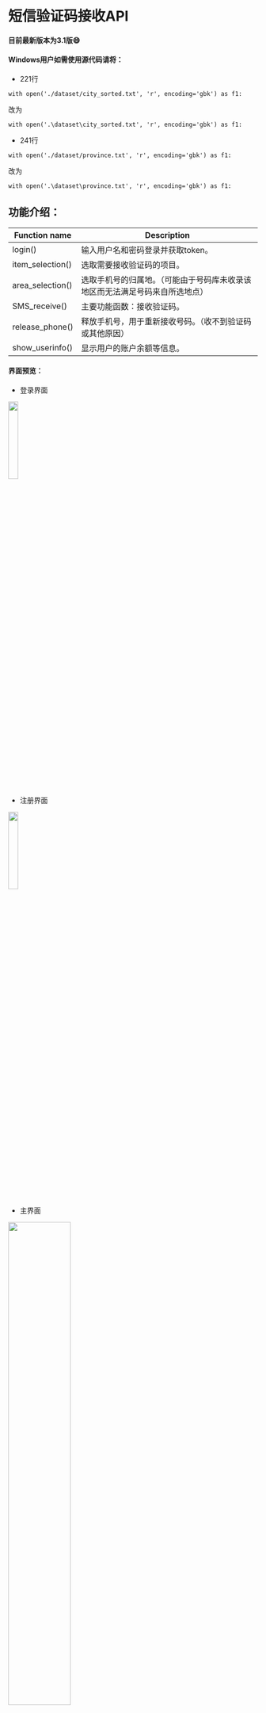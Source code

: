 # 短信验证码接收API
#### 目前最新版本为3.1版:smile:	
#### Windows用户如需使用源代码请将：
* 221行 


`with open('./dataset/city_sorted.txt', 'r', encoding='gbk') as f1:`


改为 


`with open('.\dataset\city_sorted.txt', 'r', encoding='gbk') as f1:`


* 241行 


`with open('./dataset/province.txt', 'r', encoding='gbk') as f1:`


改为 


`with open('.\dataset\province.txt', 'r', encoding='gbk') as f1:`

## 功能介绍：
Function name  | Description
------------- | -------------
login()  | 输入用户名和密码登录并获取token。
item_selection() | 选取需要接收验证码的项目。
area_selection()  | 选取手机号的归属地。（可能由于号码库未收录该地区而无法满足号码来自所选地点）
SMS_receive()  | 主要功能函数：接收验证码。
release_phone()  | 释放手机号，用于重新接收号码。（收不到验证码或其他原因）
show_userinfo()  | 显示用户的账户余额等信息。

#### 界面预览：

* 登录界面
<img src="https://github.com/Tiangewang0524/sms_verification_code_API/blob/master/dataset/SMS/login.png" width="20%">


* 注册界面
<img src="https://github.com/Tiangewang0524/sms_verification_code_API/blob/master/dataset/SMS/register.png" width="20%">


* 主界面
<img src="https://github.com/Tiangewang0524/sms_verification_code_API/blob/master/dataset/SMS/main_interface.png" width="50%">


* 项目搜索弹窗界面
<img src="https://github.com/Tiangewang0524/sms_verification_code_API/blob/master/dataset/SMS/item_dialog_selection.png" width="40%">

   + 在搜索框中输入你要接收验证码的项目，支持模糊搜索，在结果中选择并确定即可。
   + <img src="https://github.com/Tiangewang0524/sms_verification_code_API/blob/master/dataset/SMS/item_search.png" width="50%">

* 区域选择界面
<img src="https://github.com/Tiangewang0524/sms_verification_code_API/blob/master/dataset/SMS/area_diglog_selection.png" width="40%">

* 等待接码页面
<img src="https://github.com/Tiangewang0524/sms_verification_code_API/blob/master/dataset/SMS/waitSMS_click.png" width="50%">

* 接码页面（分配江苏地区手机号）
<img src="https://github.com/Tiangewang0524/sms_verification_code_API/blob/master/dataset/SMS/waitSMS_interface.png" width="50%">

* 随机生成地区接码界面
<img src="https://github.com/Tiangewang0524/sms_verification_code_API/blob/master/dataset/SMS/random_area_waitSMS.png" width="50%">

* 释放手机号用于新手机号接码
<img src="https://github.com/Tiangewang0524/sms_verification_code_API/blob/master/dataset/SMS/release_phone.png" width="50%">

## 更新历史：
3.1

* 增加了新用户注册功能。
* 修正了新用户余额不足导致程序无法响应的bug。


3.0

* 界面优化，使主界面更加简洁。
* 对于选项目和归属地，使用弹窗方式替代了之前平铺方式。
* 修正了一些bug。


2.3

* 通过抓取http请求获取到了服务器查询项目列表的URL，添加了项目模糊搜索和选择功能，项目的选择更多了。
* 修正了一些废旧代码，避免过多打开项目搜索弹窗，优化了内存。
* 修正了Mac/Linux环境下，登录框按钮位置显示不正常的bug。


2.2

* 更新了新的接码平台，原平台已跑路。
* 修正了一些废旧代码，更新了方法参数、服务器以及端口号。


2.1

* 修正了不能正确释放手机号的问题。


2.0

* 修正了获取完短信不更新用户余额的bug。
* 增加了省和城市的选择，增加了随机选择号码库任意地区的号码，号码的选择更多了。
* 增加了登录界面。
* 整合成exe文件，可以直接使用。


1.3

* 修正了几处线程相关的可能导致程序卡死崩溃的bug。
* 增加了城市选择，号码的选择更多了。
* 支持多次获取手机号，多次释放手机号。

1.2

* 修正了一处可能导致程序卡死崩溃的bug。
* 更新了界面，获取手机号和短信更加便捷。

1.1

* 修正了不能显示运营商的bug。


1.0

* 多平台，代替客户端使用。
* 可接收市面大部分app和网页的验证码，需提前注册并充值账号后使用用户名和密码登录获得token。
* 自动获取，一次性可获取50个号。
* 获取完可点击释放账号。
* 账号使用完即自动进入服务器黑名单，该app内不会再次使用。

#### prerequisite:

* pip install tkinter
* pip install requests

原phone package因不准确不再使用
